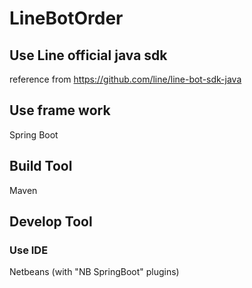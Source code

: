 # LineBotOrder

## Use Line official java sdk
reference from https://github.com/line/line-bot-sdk-java

## Use frame work
Spring Boot

## Build Tool
Maven

## Develop Tool
### Use IDE
Netbeans (with "NB SpringBoot" plugins)

